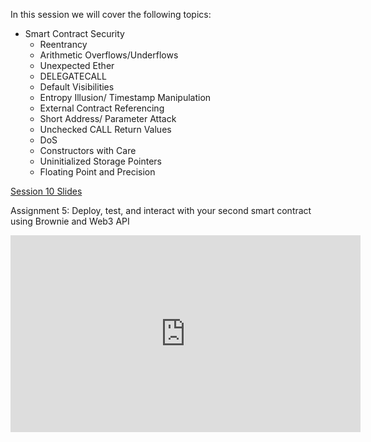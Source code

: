 In this session we will cover the following topics:

- Smart Contract Security
  - Reentrancy
  - Arithmetic Overflows/Underflows
  - Unexpected Ether
  - DELEGATECALL
  - Default Visibilities
  - Entropy Illusion/ Timestamp Manipulation
  - External Contract Referencing
  - Short Address/ Parameter Attack
  - Unchecked CALL Return Values
  - DoS
  - Constructors with Care
  - Uninitialized Storage Pointers
  - Floating Point and Precision

[Session 10 Slides](https://docs.google.com/presentation/d/1K3YiyoUXbCaUg1Gs5iYEvgPnW7J-wHN5IvU7mAWz1tg/edit#slide=id.p2)

Assignment 5: Deploy, test, and interact with your second smart contract using Brownie and Web3 API 

<iframe width="560" height="315" src="https://www.youtube.com/embed/QVINWzg9qC4" title="YouTube video player" frameborder="0" allow="accelerometer; autoplay; clipboard-write; encrypted-media; gyroscope; picture-in-picture; web-share" allowfullscreen></iframe>
